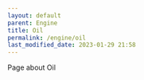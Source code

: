 ```yaml
---
layout: default
parent: Engine
title: Oil
permalink: /engine/oil
last_modified_date: 2023-01-29 21:58
---
```


Page about Oil